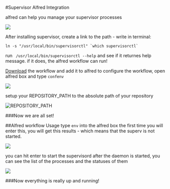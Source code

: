 #Supervisor Alfred Integration

alfred can help you manage your supervisor processes

![](http://i.imgur.com/QpJYoQ3.png)


After installing supervisor, create a link to the path - write in terminal:
```
ln -s "/usr/local/bin/supervisorctl" `which supervisorctl`
```

run ` /usr/local/bin/supervisorctl --help` and see if it returnes help message.
if it does, the alfred workflow can run!

[Download](https://github.com/mobilizeio/env/raw/master/Supervisor.alfredworkflow) the workflow and add it to alfred
to configure the workflow, open alfred box and type `confenv`

![](http://i.imgur.com/lefnDQO.png)

setup your REPOSITORY_PATH to the absolute path of your repository

![REPOSITORY_PATH](http://i.imgur.com/4Xai3Zy.png)

###Now we are all set!

##Alfred workflow Usage
type `env` into the alfred box
the first time you will enter this, you will get this results - which means that the superv is not started.

![](http://i.imgur.com/lJxJIQA.png)

you can hit enter to start the supervisord
after the daemon is started, you can see the list of the processes and the statuses of them

![](http://i.imgur.com/QpJYoQ3.png)

###Now everything is really up and running!

